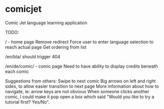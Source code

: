 # comicjet
Comic Jet language learning application


TODO:

/ - home page
	Remove redirect
	Force user to enter language selection to reach actual page
	Get ordering from list


/en/bla/ should trigger 404

/en/de/comic/ - comic page
	Need to have ability to display credits beneath each comic



Suggestions from others:
	Swipe to next comic
	Big arrows on left and right sides, to allow easier transition to next page
	More information about how to navigate, ie: arrow keys are not obvious
	When someone clicks another comic, I could make it pop open a box which said "Would you like to try a tutorial first? Yes/No".
